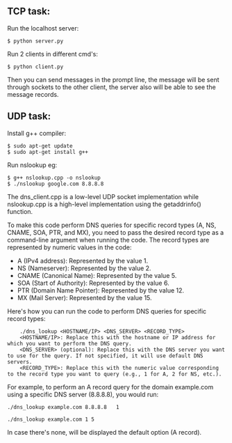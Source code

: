 ## TCP task:

Run the localhost server:
```
$ python server.py
```

Run 2 clients in different cmd's:
```
$ python client.py
```

Then you can send messages in the prompt line, the message will be sent through sockets to the other client, the server also will be able to see the message records.

## UDP task:

Install g++ compiler:
```
$ sudo apt-get update
$ sudo apt-get install g++
```

Run nslookup eg:
```
$ g++ nslookup.cpp -o nslookup                            
$ ./nslookup google.com 8.8.8.8
```

The dns_client.cpp is a low-level UDP socket implementation while nslookup.cpp is a high-level implementation using the getaddrinfo() function.



To make this code perform DNS queries for specific record types (A, NS, CNAME, SOA, PTR, and MX), you need to pass the desired record type as a command-line argument when running the code. The record types are represented by numeric values in the code:

- A (IPv4 address): Represented by the value 1.
- NS (Nameserver): Represented by the value 2.
- CNAME (Canonical Name): Represented by the value 5.
- SOA (Start of Authority): Represented by the value 6.
- PTR (Domain Name Pointer): Represented by the value 12.
- MX (Mail Server): Represented by the value 15.

Here's how you can run the code to perform DNS queries for specific record types:

```
    ./dns_lookup <HOSTNAME/IP> <DNS_SERVER> <RECORD_TYPE>
    <HOSTNAME/IP>: Replace this with the hostname or IP address for which you want to perform the DNS query.
    <DNS_SERVER> (optional): Replace this with the DNS server you want to use for the query. If not specified, it will use default DNS servers.
    <RECORD_TYPE>: Replace this with the numeric value corresponding to the record type you want to query (e.g., 1 for A, 2 for NS, etc.).
```


For example, to perform an A record query for the domain example.com using a specific DNS server (8.8.8.8), you would run:

```
./dns_lookup example.com 8.8.8.8   1
```

```
./dns_lookup example.com 1 5
```

In case there's none, will be displayed the default option (A record).